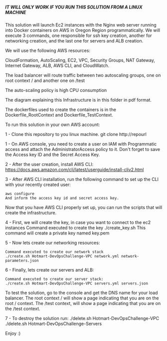 ##### IT WILL ONLY WORK IF YOU RUN THIS SOLUTION FROM A LINUX MACHINE ####

This solution will launch Ec2 instances with the Nginx web server running into Docker containers on AWS in Oregon Region programmatically.
We will execute 3 commands, one responsible for ssh key creation, another for networking creation, and the last one for servers and ALB creation.

We will use the following AWS resources:

CloudFormation, AutoScaling, EC2, VPC, Security Groups, NAT Gateway, Internet Gateway, ALB, AWS CLI, and CloudWatch.

The load balancer will route traffic between two autoscaling groups, one on root context / and another one on /test

The auto-scaling policy is high CPU consumption

The diagram explaining this Infrastructure is in this folder in pdf format. 

The dockerfiles used to create the containers is in the Dockerfile_RootContext and Dockerfile_TestContext.

To run this solution in your own AWS account:

1 - Clone this repository to you linux machine.
    git clone http://repourl

1 - On AWS console, you need to create a user on IAM with Programmatic access and attach the AdministratorAccess policy to it. 
    Don't forget to save the Access key ID and the Secret Access Key.

2 - After the user creation, install AWS CLI: https://docs.aws.amazon.com/cli/latest/userguide/install-cliv2.html

3 - After AWS CLI installation, run the following command to set up the CLI with your recently created user: 

    aws configure
    And inform the access key id and secret access key. 

Now that you have AWS CLI properly set up, you can run the scripts that will create the infrastructure.

4 - First, we will create the key, in case you want to connect to the ec2 instances
    Command executed to create the key
    ./create_key.sh
    This command will create a private key named key.pem 

5 - Now lets create our networking resources:

    Command executed to create our network stack
    ./create.sh Hotmart-DevOpsChallenge-VPC network.yml network-parameters.json 

6 - Finally, lets create our servers and ALB:

    Command executed to create our server stack:
    ./create.sh Hotmart-DevOpsChallenge-VPC servers.yml servers.json

To test the solution, go to the console and get the DNS name for your load balancer. The root context / will show a page indicating that you are on the root / context.
The /test context, will show a page indicating that you are on the /test context.


7 - To destroy the solution run:
    ./delete.sh Hotmart-DevOpsChallenge-VPC
    ./delete.sh Hotmart-DevOpsChallenge-Servers

Enjoy :)




